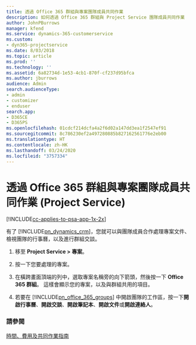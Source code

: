 ```yaml
---
title: 透過 Office 365 群組與專案團隊成員共同作業
description: 如何透過 Office 365 群組與 Project Service 團隊成員共同作業
author: JohnPBurrows
manager: kfend
ms.service: dynamics-365-customerservice
ms.custom:
- dyn365-projectservice
ms.date: 8/03/2018
ms.topic: article
ms.prod: ''
ms.technology: ''
ms.assetid: 6a82734d-1e53-4cb1-870f-cf237d95bfca
ms.author: jburrows
audience: Admin
search.audienceType:
- admin
- customizer
- enduser
search.app:
- D365CE
- D365PS
ms.openlocfilehash: 01cdcf214dcfa4a2f6d02a147dd3ea1f2547ef91
ms.sourcegitcommit: 8c786230ef2a497280885b827162561776e2eb00
ms.translationtype: HT
ms.contentlocale: zh-HK
ms.lasthandoff: 03/24/2020
ms.locfileid: "3757334"
---
```

# <a name="collaborate-with-your-project-team-members-with-office-365-groups-project-service"></a>透過 Office 365 群組與專案團隊成員共同作業 (Project Service)

[!INCLUDE[cc-applies-to-psa-app-1x-2x](../includes/cc-applies-to-psa-app-1x-2x.md)]

有了 [!INCLUDE[pn_dynamics_crm](../includes/pn-dynamics-crm.md)]，您就可以與團隊成員合作處理專案文件、檢視團隊的行事曆，以及進行群組交談。  
  
1. 移至 **Project Service > 專案**。  
  
2. 按一下您要處理的專案。  
  
3. 在橫跨畫面頂端的列中，選取專案名稱旁的向下箭頭，然後按一下 **Office 365 群組**。 這樣會顯示您的專案，以及與群組共用的項目。  
  
4. 若要在 [!INCLUDE[pn_office_365_groups](../includes/pn-office-365-groups.md)] 中開啟團隊的工作區，按一下**開啟行事曆**、**開啟交談**、**開啟筆記本**、**開啟文件**或**開啟連絡人**。  
  
### <a name="see-also"></a>請參閱  
 [時間、費用及共同作業指南](../project-service/time-expense-collaboration-guide.md)
